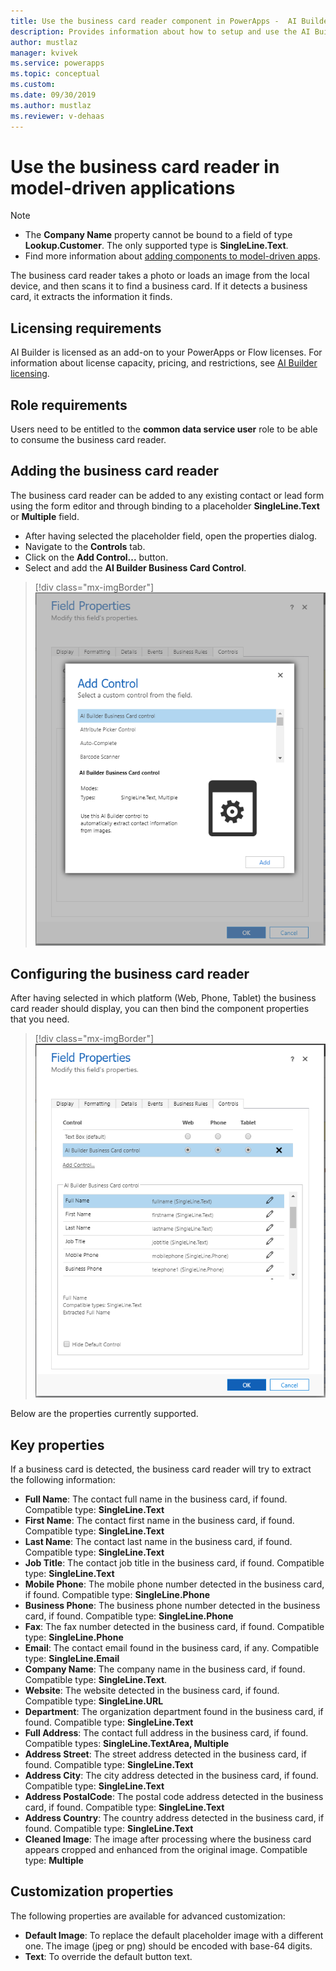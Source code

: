 ```yaml
---
title: Use the business card reader component in PowerApps -  AI Builder | Microsoft Docs
description: Provides information about how to setup and use the AI Builder business card reader in model-driven apps 
author: mustlaz
manager: kvivek
ms.service: powerapps
ms.topic: conceptual
ms.custom: 
ms.date: 09/30/2019
ms.author: mustlaz
ms.reviewer: v-dehaas
---
```



# Use the business card reader in model-driven applications

 > [!NOTE]
 >
 > - The **Company Name** property cannot be bound to a field of type **Lookup.Customer**. The only supported type is **SingleLine.Text**.
 > - Find more information about [adding components to model-driven apps](/powerapps/developer/component-framework/add-custom-controls-to-a-field-or-entity).

The business card reader takes a photo or loads an image from the local device, and then scans it to find a business card. If it detects a business card, it extracts the information it finds.

## Licensing requirements

AI Builder is licensed as an add-on to your PowerApps or Flow licenses. For information about license capacity, pricing, and restrictions, see [AI Builder licensing](/ai-builder/administer-licensing).

## Role requirements

Users need to be entitled to the **common data service user** role to be able to consume the business card reader.

## Adding the business card reader

The business card reader can be added to any existing contact or lead form using the form editor and through binding to a placeholder **SingleLine.Text** or **Multiple** field.

- After having selected the placeholder field, open the properties dialog.
- Navigate to the **Controls** tab.
- Click on the **Add Control...**  button.
- Select and add the **AI Builder Business Card Control**.

> [!div class="mx-imgBorder"]
> ![Form editor add control screen](media/Form-editor-add-control.PNG "Form editor add control screen")

## Configuring the business card reader
After having selected in which platform (Web, Phone, Tablet) the business card reader should display, you can then bind the component properties that you need.

> [!div class="mx-imgBorder"]
> ![Form editor binding properties screen](media/Form-editor-binding-properties.PNG "Form editor binding properties screen")

Below are the properties currently supported.

## Key properties

If a business card is detected, the business card reader will try to extract the following information:

 - **Full Name**: The contact full name in the business card, if found. Compatible type: **SingleLine.Text**
 - **First Name**: The contact first name in the business card, if found. Compatible type: **SingleLine.Text**
 - **Last Name**: The contact last name in the business card, if found. Compatible type: **SingleLine.Text**
 - **Job Title**: The contact job title in the business card, if found. Compatible type: **SingleLine.Text**
 - **Mobile Phone**: The mobile phone number detected in the business card, if found. Compatible type: **SingleLine.Phone**
 - **Business Phone**: The business phone number detected in the business card, if found. Compatible type: **SingleLine.Phone**
 - **Fax**: The fax number detected in the business card, if found. Compatible type: **SingleLine.Phone**
 - **Email**: The contact email found in the business card, if any. Compatible type: **SingleLine.Email**
 - **Company Name**: The company name in the business card, if found. Compatible type: **SingleLine.Text**.
 - **Website**: The website detected in the business card, if found. Compatible type: **SingleLine.URL**
 - **Department**: The organization department found in the business card, if found. Compatible type: **SingleLine.Text**
 - **Full Address**: The contact full address in the business card, if found. Compatible types: **SingleLine.TextArea, Multiple**
 - **Address Street**: The street address detected in the business card, if found. Compatible type: **SingleLine.Text**
 - **Address City**: The city address detected in the business card, if found. Compatible type: **SingleLine.Text**
 - **Address PostalCode**: The postal code address detected in the business card, if found. Compatible type: **SingleLine.Text**
 - **Address Country**: The country address detected in the business card, if found. Compatible type: **SingleLine.Text**
 - **Cleaned Image**: The image after processing where the business card appears cropped and enhanced from the original image. Compatible type: **Multiple**

## Customization properties

The following properties are available for advanced customization:

 - **Default Image**: To replace the default placeholder image with a different one. The image (jpeg or png) should be encoded with base-64 digits.
 - **Text**: To override the default button text.
 